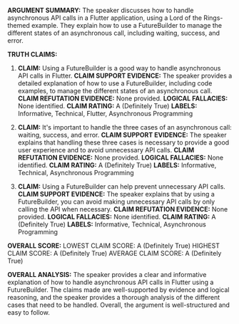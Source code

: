 **ARGUMENT SUMMARY:** The speaker discusses how to handle asynchronous API calls in a Flutter application, using a Lord of the Rings-themed example. They explain how to use a FutureBuilder to manage the different states of an asynchronous call, including waiting, success, and error.

**TRUTH CLAIMS:**

1. **CLAIM:** Using a FutureBuilder is a good way to handle asynchronous API calls in Flutter.
**CLAIM SUPPORT EVIDENCE:** The speaker provides a detailed explanation of how to use a FutureBuilder, including code examples, to manage the different states of an asynchronous call.
**CLAIM REFUTATION EVIDENCE:** None provided.
**LOGICAL FALLACIES:** None identified.
**CLAIM RATING:** A (Definitely True)
**LABELS:** Informative, Technical, Flutter, Asynchronous Programming

2. **CLAIM:** It's important to handle the three cases of an asynchronous call: waiting, success, and error.
**CLAIM SUPPORT EVIDENCE:** The speaker explains that handling these three cases is necessary to provide a good user experience and to avoid unnecessary API calls.
**CLAIM REFUTATION EVIDENCE:** None provided.
**LOGICAL FALLACIES:** None identified.
**CLAIM RATING:** A (Definitely True)
**LABELS:** Informative, Technical, Asynchronous Programming

3. **CLAIM:** Using a FutureBuilder can help prevent unnecessary API calls.
**CLAIM SUPPORT EVIDENCE:** The speaker explains that by using a FutureBuilder, you can avoid making unnecessary API calls by only calling the API when necessary.
**CLAIM REFUTATION EVIDENCE:** None provided.
**LOGICAL FALLACIES:** None identified.
**CLAIM RATING:** A (Definitely True)
**LABELS:** Informative, Technical, Asynchronous Programming

**OVERALL SCORE:**
LOWEST CLAIM SCORE: A (Definitely True)
HIGHEST CLAIM SCORE: A (Definitely True)
AVERAGE CLAIM SCORE: A (Definitely True)

**OVERALL ANALYSIS:** The speaker provides a clear and informative explanation of how to handle asynchronous API calls in Flutter using a FutureBuilder. The claims made are well-supported by evidence and logical reasoning, and the speaker provides a thorough analysis of the different cases that need to be handled. Overall, the argument is well-structured and easy to follow.
